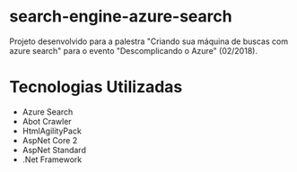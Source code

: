 # search-engine-azure-search
Projeto desenvolvido para a palestra "Criando sua máquina de buscas com azure search" para o evento "Descomplicando o Azure" (02/2018).

# Tecnologias Utilizadas

- Azure Search
- Abot Crawler
- HtmlAgilityPack
- AspNet Core 2
- AspNet Standard
- .Net Framework
